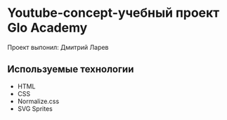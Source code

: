 # Youtube-concept-учебный проект Glo Academy
Проект выпонил: Дмитрий Ларев

## Используемые технологии
- HTML
- CSS
- Normalize.css
- SVG Sprites

